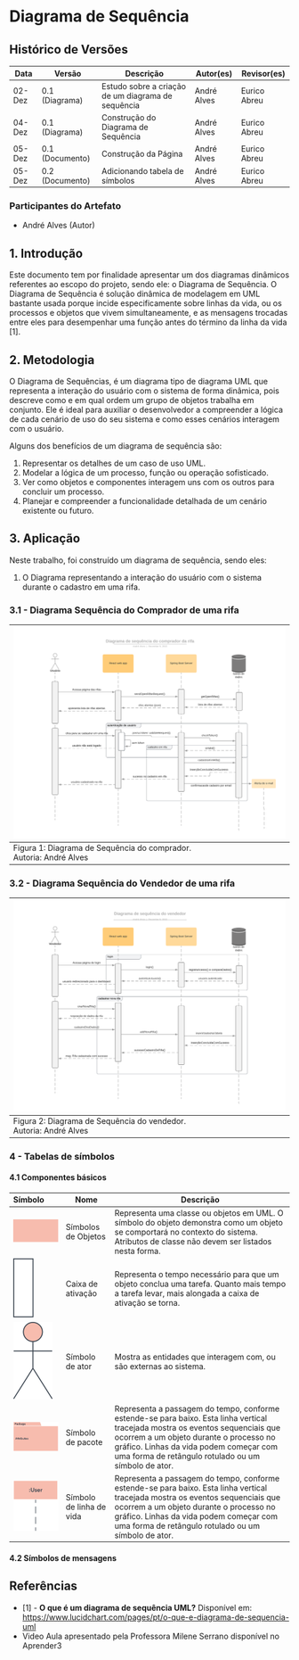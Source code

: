 # Diagrama de Sequência

## Histórico de Versões

| Data   | Versão          | Descrição                                          | Autor(es)   | Revisor(es)  |
| ------ | --------------- | -------------------------------------------------- | ----------- | ------------ |
| 02-Dez | 0.1 (Diagrama)  | Estudo sobre a criação de um diagrama de sequência | André Alves | Eurico Abreu |
| 04-Dez | 0.1 (Diagrama)  | Construção do Diagrama de Sequência                | André Alves | Eurico Abreu |
| 05-Dez | 0.1 (Documento) | Construção da Página                               | André Alves | Eurico Abreu |
| 05-Dez | 0.2 (Documento) | Adicionando tabela de símbolos                     | André Alves | Eurico Abreu |

### Participantes do Artefato

- André Alves (Autor)

## 1. Introdução

Este documento tem por finalidade apresentar um dos diagramas dinâmicos referentes ao escopo do projeto, sendo ele: o
Diagrama de Sequência. O Diagrama de Sequência é solução dinâmica de modelagem em UML bastante usada porque incide especificamente
sobre linhas da vida, ou os processos e objetos que vivem simultaneamente, e as mensagens trocadas entre eles para desempenhar uma
função antes do término da linha da vida [1].

## 2. Metodologia

O Diagrama de Sequências, é um diagrama tipo de diagrama UML que representa a interação do usuário com o sistema de forma dinâmica,
pois descreve como e em qual ordem um grupo de objetos trabalha em conjunto. Ele é ideal para auxiliar o desenvolvedor a compreender
a lógica de cada cenário de uso do seu sistema e como esses cenários interagem com o usuário.

Alguns dos benefícios de um diagrama de sequência são:

1. Representar os detalhes de um caso de uso UML.
2. Modelar a lógica de um processo, função ou operação sofisticado.
3. Ver como objetos e componentes interagem uns com os outros para concluir um processo.
4. Planejar e compreender a funcionalidade detalhada de um cenário existente ou futuro.

## 3. Aplicação

Neste trabalho, foi construído um diagrama de sequência, sendo eles:

1. O Diagrama representando a interação do usuário com o sistema durante o cadastro em uma rifa.

### 3.1 - Diagrama Sequência do Comprador de uma rifa

| ![Diagrama de Sequência do Comprador](../assets/diagrama-sequencia.svg) |
| :---------------------------------------------------------------------- |
| Figura 1: Diagrama de Sequência do comprador.<br/>Autoria: André Alves  |

### 3.2 - Diagrama Sequência do Vendedor de uma rifa

| ![Diagrama de Sequência do Vendedor](../assets/diagrama-sequencia-vendedor.svg) |
| :------------------------------------------------------------------------------ |
| Figura 2: Diagrama de Sequência do vendedor.<br/>Autoria: André Alves           |

### 4 - Tabelas de símbolos

#### 4.1 Componentes básicos

| Símbolo                                                                          | Nome                     | Descrição                                                                                                                                                                                                                                                                  |
| :------------------------------------------------------------------------------- | ------------------------ | -------------------------------------------------------------------------------------------------------------------------------------------------------------------------------------------------------------------------------------------------------------------------- |
| ![Símbolos de Objetos](../assets/diagramaSequencia/uml-object-symbol.svg)        | Símbolos de Objetos      | Representa uma classe ou objetos em UML. O símbolo do objeto demonstra como um objeto se comportará no contexto do sistema. Atributos de classe não devem ser listados nesta forma.                                                                                        |
| ![Caixa de ativação](../assets/diagramaSequencia/uml-activation-box-symbol.svg)  | Caixa de ativação        | Representa o tempo necessário para que um objeto conclua uma tarefa. Quanto mais tempo a tarefa levar, mais alongada a caixa de ativação se torna.                                                                                                                         |
| ![Símbolo de ator](../assets/diagramaSequencia/uml-actor-symbol.svg)             | Símbolo de ator          | Mostra as entidades que interagem com, ou são externas ao sistema.                                                                                                                                                                                                         |
| ![Símbolo de pacote](../assets/diagramaSequencia/uml-package-symbol.svg)         | Símbolo de pacote        | Representa a passagem do tempo, conforme estende-se para baixo. Esta linha vertical tracejada mostra os eventos sequenciais que ocorrem a um objeto durante o processo no gráfico. Linhas da vida podem começar com uma forma de retângulo rotulado ou um símbolo de ator. |
| ![Símbolo de linha de vida](../assets/diagramaSequencia/uml-lifeline-symbol.svg) | Símbolo de linha de vida | Representa a passagem do tempo, conforme estende-se para baixo. Esta linha vertical tracejada mostra os eventos sequenciais que ocorrem a um objeto durante o processo no gráfico. Linhas da vida podem começar com uma forma de retângulo rotulado ou um símbolo de ator. |

#### 4.2 Símbolos de mensagens

## Referências

- [1] - **O que é um diagrama de sequência UML?** Disponível
  em: https://www.lucidchart.com/pages/pt/o-que-e-diagrama-de-sequencia-uml
- Video Aula apresentado pela Professora Milene Serrano disponível no Aprender3
